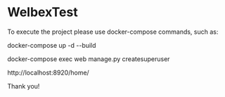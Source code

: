 # WelbexTest

To execute the project please use docker-compose commands, such as:

docker-compose up -d --build

docker-compose exec web manage.py createsuperuser

http://localhost:8920/home/

Thank you! 

